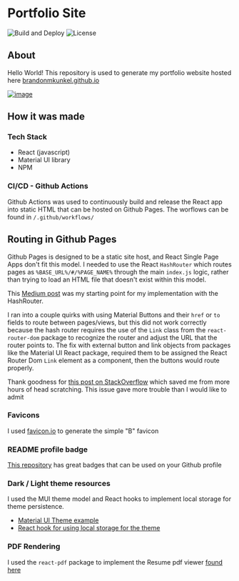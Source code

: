 # Portfolio Site

![Build and Deploy](https://github.com/brandonmkunkel/brandonmkunkel.github.io/actions/workflows/build_deploy.yml/badge.svg)
![License](https://img.shields.io/github/license/brandonmkunkel/brandonmkunkel.github.io)

## About

Hello World! This repository is used to generate my portfolio website hosted here [brandonmkunkel.github.io](https://brandonmkunkel.github.io)

[![image](https://img.shields.io/badge/LinkedIn-0077B5?style=for-the-badge&logo=linkedin&logoColor=white)](https://www.linkedin.com/in/brandon-kunkel/)

## How it was made

### Tech Stack

* React (javascript)
* Material UI library
* NPM

### CI/CD - Github Actions

Github Actions was used to continuously build and release the React app into static HTML
that can be hosted on Github Pages. The worflows can be found in `/.github/workflows/`

## Routing in Github Pages

Github Pages is designed to be a static site host, and React Single Page Apps don't fit this model. I needed to use the 
React `HashRouter` which routes pages as `%BASE_URL%/#/%PAGE_NAME%` through the main `index.js` logic, rather than trying
to load an HTML file that doesn't exist within this model.

This [Medium post](https://medium.com/@bennirus/deploying-a-create-react-app-with-routing-to-github-pages-f386b6ce84c2) 
was my starting point for my implementation with the HashRouter. 

I ran into a couple quirks with using Material Buttons and their `href` or `to` fields to route between pages/views,
but this did not work correctly because the hash router requires the use of the `Link` class from the `react-router-dom`
package to recognize the router and adjust the URL that the router points to. The fix with external button and link objects
from packages like the Material UI React package, required them to be assigned the React Router Dom `Link` element as a
component, then the buttons would route properly. 

Thank goodness for [this post on StackOverflow](https://stackoverflow.com/questions/69420620/how-to-type-a-button-with-react-router-dom-link-in-mui-v5) which saved me from more hours of head scratching. This issue gave
more trouble than I would like to admit

### Favicons

I used [favicon.io](https://favicon.io/favicon-generator/) to generate the simple "B" favicon

### README profile badge

[This repository](https://github.com/alexandresanlim/Badges4-README.md-Profile) has great badges that can be used on your Github profile

### Dark / Light theme resources

I used the MUI theme model and React hooks to implement local storage for theme persistence. 

* [Material UI Theme example](https://mui.com/material-ui/customization/dark-mode/)
* [React hook for using local storage for the theme](https://lightrains.com/blogs/using-localstorage-hook-react/)

### PDF Rendering

I used the `react-pdf` package to implement the Resume pdf viewer [found here](https://brandonmkunkel.github.io/resume)
